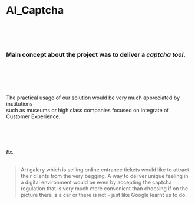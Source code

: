 # AI_Captcha

<br/>
<br/>
<br/>

### Main concept about the project was to deliver a *captcha tool*.

<br/>
<br/>
<br/>
<br/>

The practical usage of our solution would be very much appreciated by institutions <br/>
such as museums or high class companies focused on integrate of Customer Experience.

<br/>
<br/>
<br/>

*Ex.*    
<br/>
 > Art galery which is selling online entrance tickets would like to attract their clients from the very begging. A way to deliver unique feeling in a digital environment would be even by accepting the captcha regulation that is very much more convenient than choosing if on the picture there is a car or there is not - just like Google learnt us to do.
